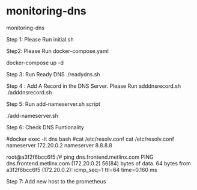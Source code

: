 # monitoring-dns
monitoring-dns

Step 1: 
Please Run initial.sh

Step2: Please Run docker-compose.yaml

docker-compose up -d

Step 3: Run Ready DNS
./readydns.sh

Step 4 : Add A Record in the DNS Server. Please Run adddnsrecord.sh
./adddnsrecord.sh

Step 5: Run add-nameserver.sh script

./add-nameserver.sh

Step 6: Check DNS Funtionality

#docker exec -it dns bash
#cat /etc/resolv.conf
cat /etc/resolv.conf
nameserver 172.20.0.2
nameserver 8.8.8.8

root@a3f2f6bcc6f5:/# ping dns.frontend.metlinx.com
PING dns.frontend.metlinx.com (172.20.0.2) 56(84) bytes of data.
64 bytes from a3f2f6bcc6f5 (172.20.0.2): icmp_seq=1 ttl=64 time=0.160 ms

Step 7: Add new host to the prometheus


